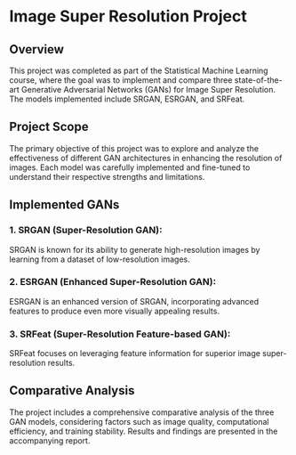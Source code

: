 # Image Super Resolution Project

## Overview
This project was completed as part of the Statistical Machine Learning course, where the goal was to implement and compare three state-of-the-art Generative Adversarial Networks (GANs) for Image Super Resolution. The models implemented include SRGAN, ESRGAN, and SRFeat.

## Project Scope
The primary objective of this project was to explore and analyze the effectiveness of different GAN architectures in enhancing the resolution of images. Each model was carefully implemented and fine-tuned to understand their respective strengths and limitations.

## Implemented GANs
### 1. SRGAN (Super-Resolution GAN):
SRGAN is known for its ability to generate high-resolution images by learning from a dataset of low-resolution images.

### 2. ESRGAN (Enhanced Super-Resolution GAN):
ESRGAN is an enhanced version of SRGAN, incorporating advanced features to produce even more visually appealing results.

### 3. SRFeat (Super-Resolution Feature-based GAN):
SRFeat focuses on leveraging feature information for superior image super-resolution results.

## Comparative Analysis
The project includes a comprehensive comparative analysis of the three GAN models, considering factors such as image quality, computational efficiency, and training stability. Results and findings are presented in the accompanying report.
